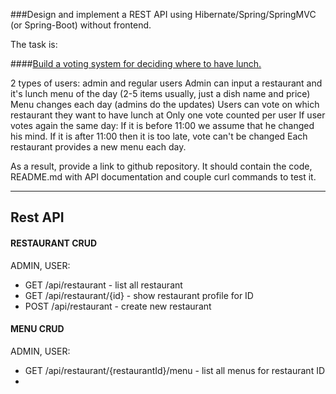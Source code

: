 ###Design and implement a REST API using Hibernate/Spring/SpringMVC (or Spring-Boot) without frontend.

The task is:

####[Build a voting system for deciding where to have lunch.](https://github.com/JavaWebinar/topjava/blob/doc/doc/graduation.md)

2 types of users: admin and regular users
Admin can input a restaurant and it's lunch menu of the day (2-5 items usually, just a dish name and price)
Menu changes each day (admins do the updates)
Users can vote on which restaurant they want to have lunch at
Only one vote counted per user
If user votes again the same day:
If it is before 11:00 we assume that he changed his mind.
If it is after 11:00 then it is too late, vote can't be changed
Each restaurant provides a new menu each day.

As a result, provide a link to github repository. It should contain the code, README.md with API documentation and couple curl commands to test it.

-----------------------------

## Rest API

#### RESTAURANT CRUD

ADMIN, USER:
* GET /api/restaurant - list all restaurant
* GET /api/restaurant/{id} - show restaurant profile for ID
* POST /api/restaurant - create new restaurant

#### MENU CRUD

ADMIN, USER:

* GET /api/restaurant/{restaurantId}/menu - list all menus for restaurant ID
* 